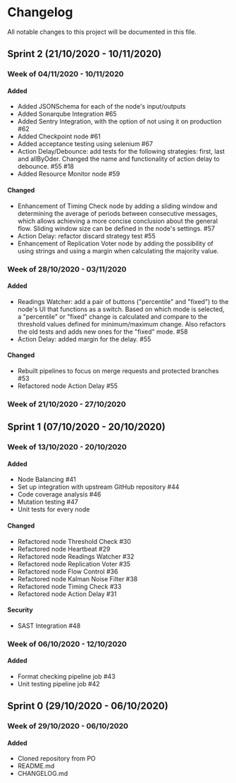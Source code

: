 # Changelog

All notable changes to this project will be documented in this file.

## Sprint 2 (21/10/2020 - 10/11/2020)

### Week of 04/11/2020 - 10/11/2020

#### Added

- Added JSONSchema for each of the node's input/outputs
- Added Sonarqube Integration #65
- Added Sentry Integration, with the option of not using it on production #62
- Added Checkpoint node #61
- Added acceptance testing using selenium #67
- Action Delay/Debounce: add tests for the following strategies: first, last and allByOder. Changed the name and functionality of action delay to debounce. #55 #18
- Added Resource Monitor node #59

#### Changed

- Enhancement of Timing Check node by adding a sliding window and determining the average of periods between
  consecutive messages, which allows achieving a more concise conclusion about the general flow. Sliding window
  size can be defined in the node's settings. #57
- Action Delay: refactor discard strategy test #55
- Enhancement of Replication Voter node by adding the possibility of using strings and using a margin when calculating the majority value.

### Week of 28/10/2020 - 03/11/2020

#### Added

- Readings Watcher: add a pair of buttons ("percentile" and "fixed") to the node's UI that functions as a switch.
  Based on which mode is selected, a "percentile" or "fixed" change is calculated and compare to the threshold
  values defined for minimum/maximum change.
  Also refactors the old tests and adds new ones for the "fixed" mode. #58
- Action Delay: added margin for the delay. #55

#### Changed

- Rebuilt pipelines to focus on merge requests and protected branches #53
- Refactored node Action Delay #55

### Week of 21/10/2020 - 27/10/2020

## Sprint 1 (07/10/2020 - 20/10/2020)

### Week of 13/10/2020 - 20/10/2020

#### Added

- Node Balancing #41
- Set up integration with upstream GitHub repository #44
- Code coverage analysis #46
- Mutation testing #47
- Unit tests for every node

#### Changed

- Refactored node Threshold Check #30
- Refactored node Heartbeat #29
- Refactored node Readings Watcher #32
- Refactored node Replication Voter #35
- Refactored node Flow Control #36
- Refactored node Kalman Noise Filter #38
- Refactored node Timing Check #33
- Refactored node Action Delay #31

#### Security

- SAST Integration #48

### Week of 06/10/2020 - 12/10/2020

#### Added

- Format checking pipeline job #43
- Unit testing pipeline job #42

## Sprint 0 (29/10/2020 - 06/10/2020)

### Week of 29/10/2020 - 06/10/2020

#### Added

- Cloned repository from PO
- README.md
- CHANGELOG.md
